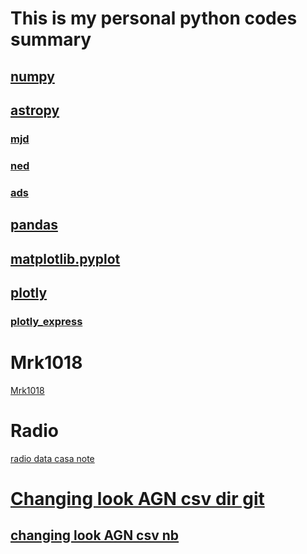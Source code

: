 # This is my personal python codes summary

## [numpy]()
## [astropy]()
### [mjd]()
### [ned]()
### [ads]()
## [pandas]()
## [matplotlib.pyplot]()
## [plotly](https://nbviewer.jupyter.org/github/brettlv/brettlv.github.io/blob/master/pythoncode/plotly.ipynb)
### [plotly_express](https://nbviewer.jupyter.org/github/brettlv/brettlv.github.io/blob/master/pythoncode/plotly_express_.ipynb)


# Mrk1018
[Mrk1018](https://brettlv.github.io/pythoncode/Mrk1018)





# Radio
[radio data casa note](https://brettlv.github.io/pythoncode/radiolearnnote)


# [Changing look AGN csv dir git](https://brettlv.github.io/pythoncode/changinglookAGN)
## [changing look AGN csv nb](https://nbviewer.jupyter.org/github/brettlv/brettlv.github.io/tree/master/pythoncode/changinglookAGN/)
